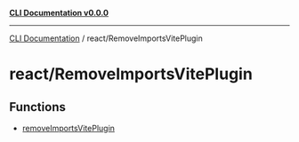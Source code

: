 [**CLI Documentation v0.0.0**](../../README.md)

***

[CLI Documentation](../../modules.md) / react/RemoveImportsVitePlugin

# react/RemoveImportsVitePlugin

## Functions

- [removeImportsVitePlugin](functions/removeImportsVitePlugin.md)
